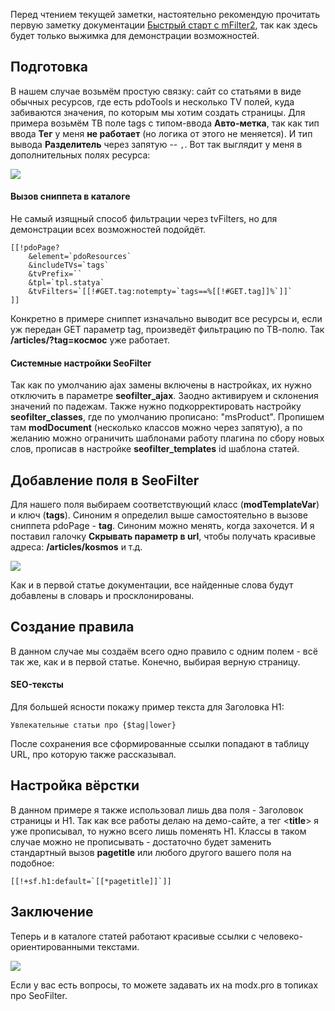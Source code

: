 Перед чтением текущей заметки, настоятельно рекомендую прочитать первую заметку документации [Быстрый старт с mFilter2][0], так как здесь будет только выжимка для демонстрации возможностей.

## Подготовка
В нашем случае возьмём простую связку: сайт со статьями в виде обычных ресурсов, где есть pdoTools и несколько TV полей, куда забиваются значения, по которым мы хотим создать страницы. Для примера возьмём ТВ поле tags с типом-ввода **Авто-метка**, так как тип ввода **Тег** у меня **не работает** (но логика от этого не меняется). И тип вывода **Разделитель** через запятую  -- `,`. Вот так выглядит у меня в дополнительных полях ресурса: 

![](https://file.modx.pro/files/d/3/9/d39ef4f0a1fb83a077cfd33f696e5cd0.jpg)

#### Вызов сниппета в каталоге
Не самый изящный способ фильтрации через tvFilters, но для демонстрации всех возможностей подойдёт.

```
[[!pdoPage?
    &element=`pdoResources`
    &includeTVs=`tags` 
    &tvPrefix=`` 
    &tpl=`tpl.statya` 
    &tvFilters=`[[!#GET.tag:notempty=`tags==%[[!#GET.tag]]%`]]`
]]
```

Конкретно в примере сниппет изначально выводит все ресурсы и, если уж передан GET параметр tag, произведёт фильтрацию по ТВ-полю. Так **/articles/?tag=космос** уже работает.

#### Системные настройки SeoFilter
Так как по умолчанию ajax замены включены в настройках, их нужно отключить в параметре **seofilter_ajax**. Заодно активируем и склонения значений по падежам. Также нужно подкорректировать настройку **seofilter_classes**, где по умолчанию прописано: "msProduct". Пропишем там **modDocument** (несколько классов можно через запятую), а по желанию можно ограничить шаблонами работу плагина по сбору новых слов, прописав в настройке **seofilter_templates** id шаблона статей.

## Добавление поля в SeoFilter
Для нашего поля выбираем соответствующий класс (**modTemplateVar**) и ключ (**tags**). Синоним я определил выше самостоятельно в вызове сниппета pdoPage - **tag**. Синоним можно менять, когда захочется. И я поставил галочку **Скрывать параметр в url**, чтобы получать красивые адреса: **/articles/kosmos** и т.д.

![](https://file.modx.pro/files/3/2/f/32ffc5cf2374885299ccceb3693c6dc8.jpg)

Как и в первой статье документации, все найденные слова будут добавлены в словарь и просклонированы.

## Создание правила
В данном случае мы создаём всего одно правило с одним полем - всё так же, как и в первой статье. Конечно, выбирая верную страницу. 

#### SEO-тексты
Для большей ясности покажу пример текста для Заголовка H1:

``` 
Увлекательные статьи про {$tag|lower}
```

После сохранения все сформированные ссылки попадают в таблицу URL, про которую также рассказывал.

## Настройка вёрстки
В данном примере я также использовал лишь два поля - Заголовок страницы и H1. Так как все работы делаю на демо-сайте, а тег <**title**> я уже прописывал, то нужно всего лишь поменять H1. Классы в таком случае можно не прописывать - достаточно будет заменить стандартный вызов **pagetitle** или любого другого вашего поля на подобное:

```
[[!+sf.h1:default=`[[*pagetitle]]`]]
```

## Заключение
Теперь и в каталоге статей работают красивые ссылки с человеко-ориентированными текстами.

![](https://file.modx.pro/files/3/6/0/3605d70fd37da2009461516a5eae93d5.jpg)

Если у вас есть вопросы, то можете задавать их на modx.pro в топиках про SeoFilter.

[0]: /ru/01_Компоненты/44_SeoFilter/01_Быстрый_старт_с_mFilter2.md
